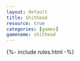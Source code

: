 ```yaml
---
layout: default
title: Shithead
resource: true
categories: [games]
gamename: shithead
---
```


{%- include rules.html -%}
